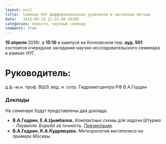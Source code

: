```yaml
---
layout: post
title:  Семинар НУГ Дифференциальные уравнения и численные методы
date:   2016-04-19 21:15:48 +0300
categories: новости, научный семинар
comments: true
---
```


**19 апреля** 2016г. в **15:10** в кампусе на Кочновском пер. **ауд. 501** состоится очередное заседание научно-исследовательского семинара в рамках НУГ.

# Руководитель:

д.ф.-м.н. проф. ВШЭ, вед. н. сотр. Гидрометцентра РФ В.А.Гордин

### Доклады

На семинаре будут представлены два доклада:

+ **В.А.Годрин, Е.А.Цымбалов.** _Компактные схемы для задачи Штурма - Лиувилля. Борьба за точность._ [Презентация](https://www.dropbox.com/s/v8bv4s0njxgdfce/%D1%81%D0%B5%D0%BC%D0%B8%D0%BD%D0%B0%D1%801904.pdf?dl=0).
+ **В.А.Годрин, К.А.Кудрявцева.** _Метеорология мегаполиса на примере Москвы._
